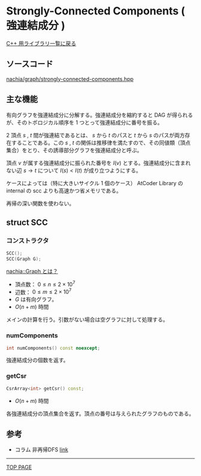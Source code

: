 # Strongly-Connected Components ( 強連結成分 )

[C++ 用ライブラリ一覧に戻る](../index.md)

## ソースコード

[nachia/graph/strongly-connected-components.hpp](https://github.com/NachiaVivias/cp-library/blob/main/Cpp/Include/nachia/graph/strongly-connected-components.hpp)

## 主な機能

有向グラフを強連結成分に分解する。強連結成分を縮約すると DAG が得られるが、そのトポロジカル順序を $1$ つとって強連結成分に番号を振る。

$2$ 頂点 $s$ , $t$ 間が強連結であるとは、 $s$ から $t$ のパスと $t$ から $s$ のパスが両方存在することである。この $s$ , $t$ の関係は推移律を満たすので、その同値類（頂点集合）をとり、その誘導部分グラフを強連結成分と呼ぶ。

頂点 $v$ が属する強連結成分に振られた番号を $I(v)$ とする。強連結成分に含まれない辺 $s\rightarrow t$ について $I(s)\lt I(t)$ が成り立つようにする。

ケースによっては（特に大きいサイクル $1$ 個のケース） AtCoder Library の internal の scc よりも高速かつ省メモリである。

再帰の深い関数を使わない。

## struct SCC

### コンストラクタ

```c++
SCC();
SCC(Graph G);
```

[nachia::Graph とは？](./../graph/graph.md)

- 頂点数： $0 \leq n \leq 2 \times 10^7$
- 辺数： $0 \leq m \leq 2 \times 10^7$
- $G$ は有向グラフ。
- $O(n + m)$ 時間

メインの計算を行う。引数がない場合は空グラフに対して処理する。

### numComponents

```c++
int numComponents() const noexcept;
```

強連結成分の個数を返す。

### getCsr

```c++
CsrArray<int> getCsr() const;
```

- $O(n + m)$ 時間

各強連結成分の頂点集合を返す。頂点の番号は与えられたグラフのものである。

## 参考

- コラム 非再帰DFS [link](../../column/2022/01.md)

---

[TOP PAGE](https://nachiavivias.github.io/cp-library/)


<script type="text/x-mathjax-config">MathJax.Hub.Config({tex2jax:{inlineMath:[['\$','\$']],processEscapes:true},CommonHTML: {matchFontHeight:false}});</script>
<script type="text/javascript" async src="https://cdnjs.cloudflare.com/ajax/libs/mathjax/2.7.1/MathJax.js?config=TeX-MML-AM_CHTML"></script>
